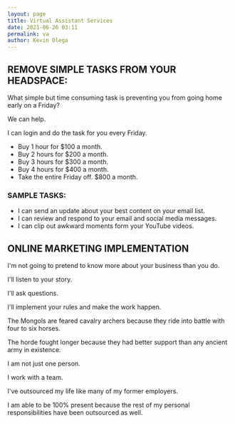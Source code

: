 ```yaml
--- 
layout: page
title: Virtual Assistant Services
date: 2021-06-26 03:11
permalink: va 
author: Kevin Olega 
--- 
```

## REMOVE SIMPLE TASKS FROM YOUR HEADSPACE:

What simple but time consuming task is preventing you from going home early on a Friday?

We can help.

I can login and do the task for you every Friday.

- Buy 1 hour for $100 a month.
- Buy 2 hours for $200 a month.
- Buy 3 hours for $300 a month.
- Buy 4 hours for $400 a month.
- Take the entire Friday off. $800 a month.

### SAMPLE TASKS:

- I can send an update about your best content on your email list.
- I can review and respond to your email and social media messages.
- I can clip out awkward moments form your YouTube videos. 

## ONLINE MARKETING IMPLEMENTATION

I'm not going to pretend to know more about your business than you do.

I'll listen to your story.

I'll ask questions. 

I'll implement your rules and make the work happen.

The Mongols are feared cavalry archers because they ride into battle with four to six horses. 

The horde fought longer because they had better support than any ancient army in existence. 

I am not just one person.

I work with a team. 

I've outsourced my life like many of my former employers. 

I am able to be 100% present because the rest of my personal responsibilities have been outsourced as well.